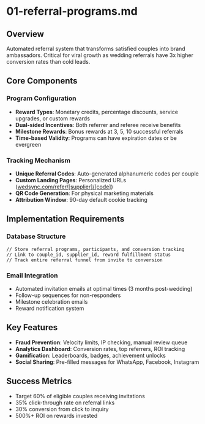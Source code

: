 # 01-referral-programs.md

## Overview

Automated referral system that transforms satisfied couples into brand ambassadors. Critical for viral growth as wedding referrals have 3x higher conversion rates than cold leads.

## Core Components

### Program Configuration

- **Reward Types**: Monetary credits, percentage discounts, service upgrades, or custom rewards
- **Dual-sided Incentives**: Both referrer and referee receive benefits
- **Milestone Rewards**: Bonus rewards at 3, 5, 10 successful referrals
- **Time-based Validity**: Programs can have expiration dates or be evergreen

### Tracking Mechanism

- **Unique Referral Codes**: Auto-generated alphanumeric codes per couple
- **Custom Landing Pages**: Personalized URLs ([wedsync.com/refer/[supplier]/[code]](http://wedsync.com/refer/[supplier]/[code]))
- **QR Code Generation**: For physical marketing materials
- **Attribution Window**: 90-day default cookie tracking

## Implementation Requirements

### Database Structure

```
// Store referral programs, participants, and conversion tracking
// Link to couple_id, supplier_id, reward fulfillment status
// Track entire referral funnel from invite to conversion
```

### Email Integration

- Automated invitation emails at optimal times (3 months post-wedding)
- Follow-up sequences for non-responders
- Milestone celebration emails
- Reward notification system

## Key Features

- **Fraud Prevention**: Velocity limits, IP checking, manual review queue
- **Analytics Dashboard**: Conversion rates, top referrers, ROI tracking
- **Gamification**: Leaderboards, badges, achievement unlocks
- **Social Sharing**: Pre-filled messages for WhatsApp, Facebook, Instagram

## Success Metrics

- Target 60% of eligible couples receiving invitations
- 35% click-through rate on referral links
- 30% conversion from click to inquiry
- 500%+ ROI on rewards invested